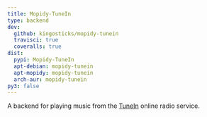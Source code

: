 ```yaml
---
title: Mopidy-TuneIn
type: backend
dev:
  github: kingosticks/mopidy-tunein
  travisci: true
  coveralls: true
dist:
  pypi: Mopidy-TuneIn
  apt-debian: mopidy-tunein
  apt-mopidy: mopidy-tunein
  arch-aur: mopidy-tunein
py3: false
---
```


A backend for playing music from the
[TuneIn](https://tunein.com/) online radio service.
